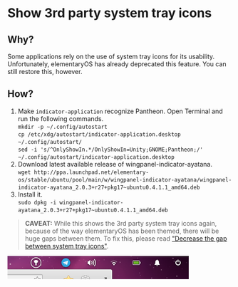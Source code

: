 # Show 3rd party system tray icons

## Why?

Some applications rely on the use of system tray icons for its usability. Unfortunately, elementaryOS has already deprecated this feature. You can still restore this, however.

## How?

1. Make `indicator-application` recognize Pantheon. Open Terminal and run the following commands.  
`mkdir -p ~/.config/autostart`  
`cp /etc/xdg/autostart/indicator-application.desktop ~/.config/autostart/`  
`sed -i 's/^OnlyShowIn.*/OnlyShowIn=Unity;GNOME;Pantheon;/' ~/.config/autostart/indicator-application.desktop`
2. Download latest available release of wingpanel-indicator-ayatana.  
`wget http://ppa.launchpad.net/elementary-os/stable/ubuntu/pool/main/w/wingpanel-indicator-ayatana/wingpanel-indicator-ayatana_2.0.3+r27+pkg17~ubuntu0.4.1.1_amd64.deb`
3. Install it.  
`sudo dpkg -i wingpanel-indicator-ayatana_2.0.3+r27+pkg17~ubuntu0.4.1.1_amd64.deb`

> __CAVEAT:__ While this shows the 3rd party system tray icons again, because of the way elementaryOS has been themed, there will be huge gaps between them. To fix this, please read ["Decrease the gap between system tray icons"](https://github.com/sprite-1/elementary-patches/design/decrease_the_gap_between_system_tray_icons).

![screenshot1](screenshot1.png)